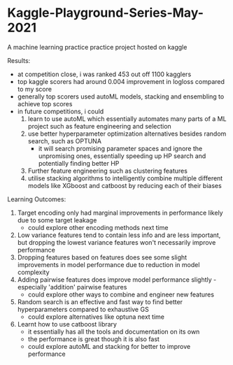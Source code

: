 # Kaggle-Playground-Series-May-2021
A machine learning practice practice project hosted on kaggle


Results:
- at competition close, i was ranked  453 out off 1100 kagglers
- top kaggle scorers had around 0.004 improvement in logloss compared to my score
- generally top scorers used autoML models, stacking and ensembling to achieve top scores
- in future competitions, i could 
    1. learn to use autoML which essentially automates many parts of a ML project such as feature engineering and selection
    2. use better hyperparameter optimization alternatives besides random search, such as OPTUNA 
        - it will search promising parameter spaces and ignore the unpromising ones, essentially speeding up HP search and potentially finding better HP
    3. Further feature engineering such as clustering features 
    4. utilise stacking algorithms to intelligently combine multiple different models like XGboost and catboost by reducing each of their biases
	
Learning Outcomes:
1. Target encoding only had marginal improvements in performance likely due to some target leakage
    - could explore other encoding methods next time
2. Low variance features tend to contain less info and are less important, but dropping the lowest variance features won't necessarily improve performance
3. Dropping features based on features does see some slight improvements in model performance due to reduction in model complexity
4. Adding pairwise features does improve model performance slightly - especially 'addition' pairwise features
    - could explore other ways to combine and engineer new features
5. Random search is an effective and fast way to find better hyperparameters compared to exhaustive GS
    - could explore alternatives like optuna next time
6. Learnt how to use catboost library 
    - it essentially has all the tools and documentation on its own
    - the performance is great though it is also fast
    - could explore autoML and stacking for better to improve performance
